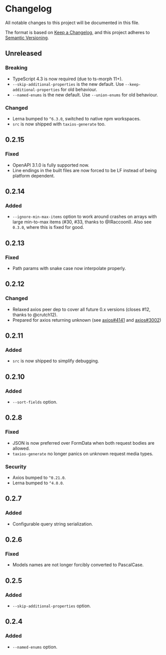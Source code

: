 # Changelog
All notable changes to this project will be documented in this file.

The format is based on [Keep a Changelog](https://keepachangelog.com/en/1.0.0/),
and this project adheres to [Semantic Versioning](https://semver.org/spec/v2.0.0.html).

## Unreleased
### Breaking
- TypeScript 4.3 is now required (due to ts-morph 11+).
- `--skip-additional-properties` is the new default. Use `--keep-additional-properties` for old behaviour.
- `--named-enums` is the new default. Use `--union-enums` for old behaviour.
### Changed
- Lerna bumped to `^6.3.0`, switched to native npm workspaces.
- `src` is now shipped with `taxios-generate` too.

## 0.2.15
### Fixed
- OpenAPI 3.1.0 is fully supported now.
- Line endings in the built files are now forced to be LF instead of being platform dependent.

## 0.2.14
### Added
- `--ignore-min-max-items` option to work around crashes on arrays with large min-to-max items (#30, #33, thanks to @IRaccoonI). Also see `0.3.0`, where this is fixed for good.

## 0.2.13
### Fixed
- Path params with snake case now interpolate properly.

## 0.2.12
### Changed
- Relaxed axios peer dep to cover all future 0.x versions (closes #12, thanks to @crutch12).
- Prepared for axios returning unknown
  (see [axios#4141](https://github.com/axios/axios/issues/4141)
  and [axios#3002](https://github.com/axios/axios/pull/3002))

## 0.2.11
### Added
- `src` is now shipped to simplify debugging.

## 0.2.10
### Added
- `--sort-fields` option.

## 0.2.8
### Fixed
- JSON is now preferred over FormData when both request bodies are allowed.
- `taxios-generate` no longer panics on unknown request media types.
### Security
- Axios bumped to `^0.21.0`.
- Lerna bumped to  `^4.0.0`.

## 0.2.7
### Added
- Configurable query string serialization.

## 0.2.6
### Fixed
- Models names are not longer forcibly converted to PascalCase.

## 0.2.5
### Added
- `--skip-additional-properties` option.

## 0.2.4
### Added
- `--named-enums` option.
